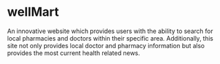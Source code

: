 # wellMart #

 An innovative website which provides users with the ability to search for local pharmacies and doctors within their specific area. Additionally, this site not only provides local doctor and pharmacy information but also provides the most current health related news.
